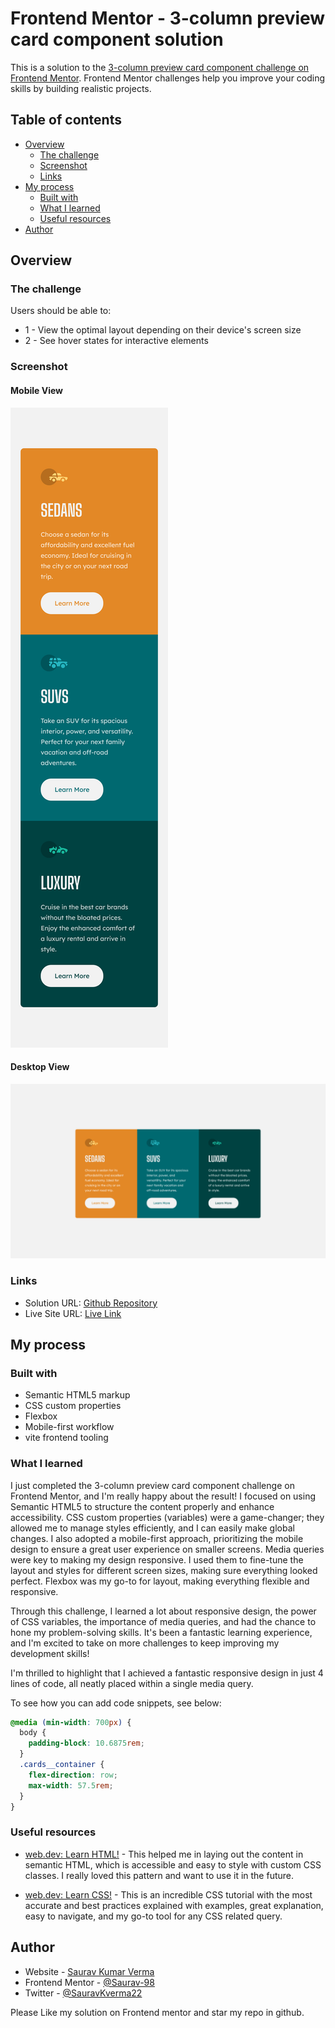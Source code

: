 # Frontend Mentor - 3-column preview card component solution

This is a solution to the [3-column preview card component challenge on Frontend Mentor](https://www.frontendmentor.io/challenges/3column-preview-card-component-pH92eAR2-). Frontend Mentor challenges help you improve your coding skills by building realistic projects.

## Table of contents

- [Overview](#overview)
  - [The challenge](#the-challenge)
  - [Screenshot](#screenshot)
  - [Links](#links)
- [My process](#my-process)
  - [Built with](#built-with)
  - [What I learned](#what-i-learned)
  - [Useful resources](#useful-resources)
- [Author](#author)

## Overview

### The challenge

Users should be able to:

- 1 - View the optimal layout depending on their device's screen size
- 2 - See hover states for interactive elements

### Screenshot

#### Mobile View

![](./screenshots/mobile-view.png)

#### Desktop View

![](./screenshots/desktop-view.png)

### Links

- Solution URL: [Github Repository](https://github.com/Saurav-98/FEM-3-column-preview-card-component)
- Live Site URL: [Live Link](https://fem-saurav-3-column-card-component.netlify.app/)

## My process

### Built with

- Semantic HTML5 markup
- CSS custom properties
- Flexbox
- Mobile-first workflow
- vite frontend tooling

### What I learned

I just completed the 3-column preview card component challenge on Frontend Mentor, and I'm really happy about the result! I focused on using Semantic HTML5 to structure the content properly and enhance accessibility. CSS custom properties (variables) were a game-changer; they allowed me to manage styles efficiently, and I can easily make global changes. I also adopted a mobile-first approach, prioritizing the mobile design to ensure a great user experience on smaller screens. Media queries were key to making my design responsive. I used them to fine-tune the layout and styles for different screen sizes, making sure everything looked perfect. Flexbox was my go-to for layout, making everything flexible and responsive.

Through this challenge, I learned a lot about responsive design, the power of CSS variables, the importance of media queries, and had the chance to hone my problem-solving skills. It's been a fantastic learning experience, and I'm excited to take on more challenges to keep improving my development skills!

I'm thrilled to highlight that I achieved a fantastic responsive design in just 4 lines of code, all neatly placed within a single media query.

To see how you can add code snippets, see below:

```css
@media (min-width: 700px) {
  body {
    padding-block: 10.6875rem;
  }
  .cards__container {
    flex-direction: row;
    max-width: 57.5rem;
  }
}
```

### Useful resources

- [web.dev: Learn HTML!](https://web.dev/learn/html/) - This helped me in laying out the content in semantic HTML, which is accessible and easy to style with custom CSS classes. I really loved this pattern and want to use it in the future.

- [web.dev: Learn CSS!](https://web.dev/learn/css/) - This is an incredible CSS tutorial with the most accurate and best practices explained with examples, great explanation, easy to navigate, and my go-to tool for any CSS related query.

## Author

- Website - [Saurav Kumar Verma](https://github.com/Saurav-98)
- Frontend Mentor - [@Saurav-98](https://www.frontendmentor.io/profile/Saurav-98)
- Twitter - [@SauravKverma22](https://twitter.com/SauravKverma22)

Please Like my solution on Frontend mentor and star my repo in github.
